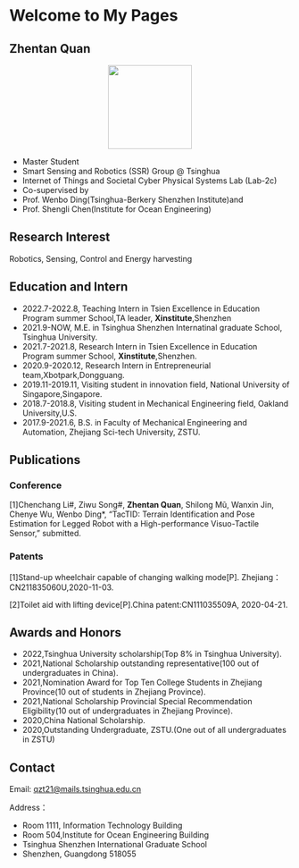 # Welcome to My Pages
## **Zhentan Quan**
<div align=center><img src="https://gimg2.baidu.com/image_search/src=http%3A%2F%2Fwww.cloud.nbtv.cn%2Fnbtv%2Fupload%2FImage%2Fxwdsg%2Fgn%2F2021%2F05%2F04%2F7e895ab7e5ef4954a84df2e79eeca7db.jpg%3F1620113420153&refer=http%3A%2F%2Fwww.cloud.nbtv.cn&app=2002&size=f9999,10000&q=a80&n=0&g=0n&fmt=auto?sec=1673196208&t=241658e11fde28853f63fb10fb2d56c5" width="150" /></div>

- Master Student  
- Smart Sensing and Robotics (SSR) Group @ Tsinghua  
- Internet of Things and Societal Cyber Physical Systems Lab (Lab-2c)  
- Co-supervised by   
- Prof. Wenbo Ding(Tsinghua-Berkery Shenzhen Institute)and   
- Prof. Shengli Chen(Institute for Ocean Engineering)  

## Research Interest
Robotics, Sensing, Control and Energy harvesting

## Education and Intern
- 2022.7-2022.8,        Teaching Intern in Tsien Excellence in Education Program summer School,TA leader, **Xinstitute**,Shenzhen
- 2021.9-NOW,         M.E. in Tsinghua Shenzhen Internatinal graduate School, Tsinghua University.
- 2021.7-2021.8,        Research Intern in Tsien Excellence in Education Program summer School, **Xinstitute**,Shenzhen.
- 2020.9-2020.12,       Research Intern in Entrepreneurial team,Xbotpark,Dongguang.
- 2019.11-2019.11,     Visiting student in innovation field, National University of Singapore,Singapore.
- 2018.7-2018.8,     Visiting student in Mechanical Engineering field, Oakland University,U.S.
- 2017.9-2021.6,        B.S. in Faculty of Mechanical Engineering and Automation, Zhejiang Sci-tech University, ZSTU.

## Publications
### Conference
[1]Chenchang Li#, Ziwu Song#, **Zhentan Quan**, Shilong Mũ, Wanxin Jin, Chenye Wu, Wenbo Ding*, “TacTID: Terrain Identification and Pose Estimation for Legged Robot with a High-performance Visuo-Tactile Sensor,” submitted.

### Patents
[1]Stand-up wheelchair capable of changing walking mode[P]. Zhejiang：CN211835060U,2020-11-03.

[2]Toilet aid with lifting device[P].China patent:CN111035509A, 2020-04-21.

## Awards and Honors
- 2022,Tsinghua University scholarship(Top 8% in Tsinghua University).
- 2021,National Scholarship outstanding representative(100 out of undergraduates in China).
- 2021,Nomination Award for Top Ten College Students in Zhejiang Province(10 out of students in Zhejiang Province).
- 2021,National Scholarship Provincial Special Recommendation Eligibility(10 out of undergraduates in Zhejiang Province).
- 2020,China National Scholarship.
- 2020,Outstanding Undergraduate, ZSTU.(One out of all undergraduates in ZSTU)

## Contact
Email:
qzt21@mails.tsinghua.edu.cn

Address：
- Room 1111, Information Technology Building 
- Room 504,Institute for Ocean Engineering Building 
- Tsinghua Shenzhen International Graduate School 
- Shenzhen, Guangdong 518055

